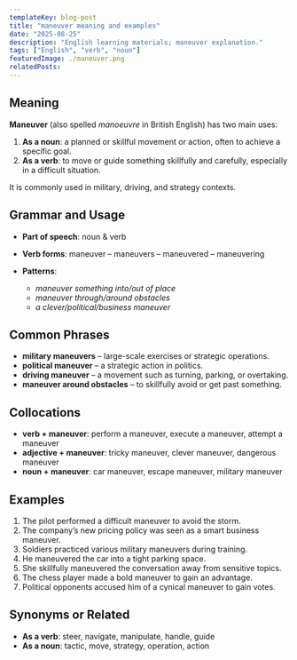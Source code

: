 ```yaml
---
templateKey: blog-post
title: "maneuver meaning and examples"
date: "2025-08-25"
description: "English learning materials; maneuver explanation."
tags: ["English", "verb", "noun"]
featuredImage: ./maneuver.png
relatedPosts:
---
```


## Meaning

**Maneuver** (also spelled _manoeuvre_ in British English) has two main uses:

1. **As a noun**: a planned or skillful movement or action, often to achieve a specific goal.
2. **As a verb**: to move or guide something skillfully and carefully, especially in a difficult situation.

It is commonly used in military, driving, and strategy contexts.

## Grammar and Usage

- **Part of speech**: noun & verb
- **Verb forms**: maneuver – maneuvers – maneuvered – maneuvering
- **Patterns**:

  - _maneuver something into/out of place_
  - _maneuver through/around obstacles_
  - _a clever/political/business maneuver_

## Common Phrases

- **military maneuvers** – large-scale exercises or strategic operations.
- **political maneuver** – a strategic action in politics.
- **driving maneuver** – a movement such as turning, parking, or overtaking.
- **maneuver around obstacles** – to skillfully avoid or get past something.

## Collocations

- **verb + maneuver**: perform a maneuver, execute a maneuver, attempt a maneuver
- **adjective + maneuver**: tricky maneuver, clever maneuver, dangerous maneuver
- **noun + maneuver**: car maneuver, escape maneuver, military maneuver

## Examples

1. The pilot performed a difficult maneuver to avoid the storm.
2. The company’s new pricing policy was seen as a smart business maneuver.
3. Soldiers practiced various military maneuvers during training.
4. He maneuvered the car into a tight parking space.
5. She skillfully maneuvered the conversation away from sensitive topics.
6. The chess player made a bold maneuver to gain an advantage.
7. Political opponents accused him of a cynical maneuver to gain votes.

## Synonyms or Related

- **As a verb**: steer, navigate, manipulate, handle, guide
- **As a noun**: tactic, move, strategy, operation, action
